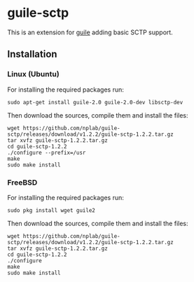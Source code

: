 # guile-sctp
This is an extension for [guile](https://www.gnu.org/software/guile/) adding basic SCTP support.

## Installation
### Linux (Ubuntu)
For installing the required packages run:
```
sudo apt-get install guile-2.0 guile-2.0-dev libsctp-dev
```
Then download the sources, compile them and install the files:
```
wget https://github.com/nplab/guile-sctp/releases/download/v1.2.2/guile-sctp-1.2.2.tar.gz
tar xvfz guile-sctp-1.2.2.tar.gz
cd guile-sctp-1.2.2
./configure --prefix=/usr
make
sudo make install
```
### FreeBSD
For installing the required packages run:
```
sudo pkg install wget guile2
```
Then download the sources, compile them and install the files:
```
wget https://github.com/nplab/guile-sctp/releases/download/v1.2.2/guile-sctp-1.2.2.tar.gz
tar xvfz guile-sctp-1.2.2.tar.gz
cd guile-sctp-1.2.2
./configure
make
sudo make install
```
